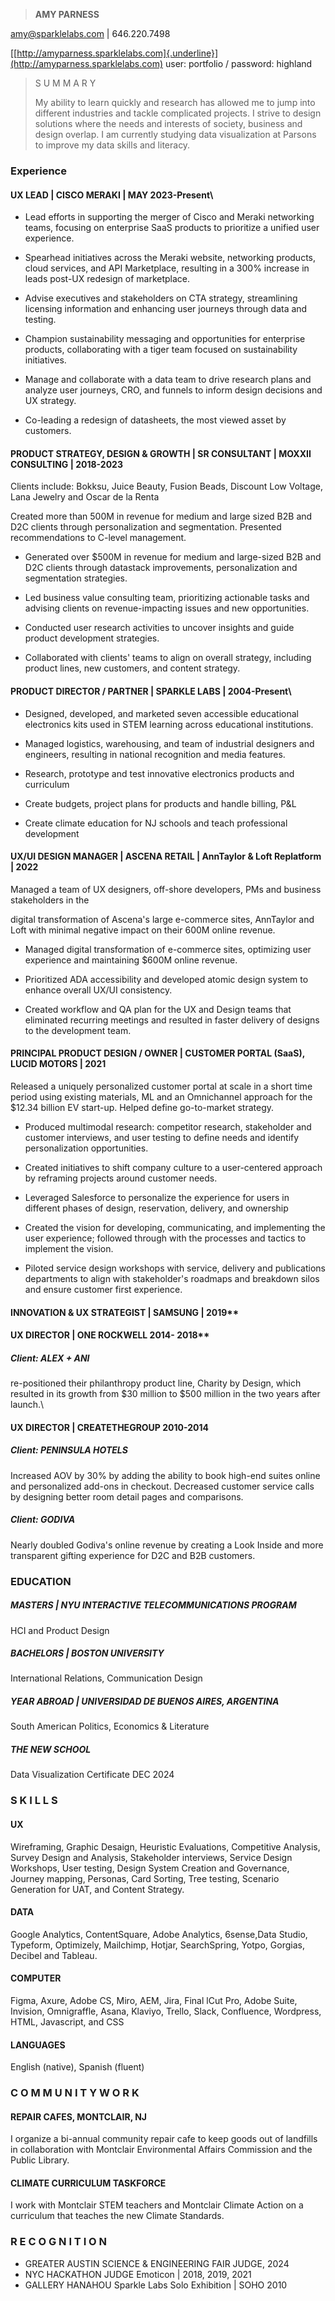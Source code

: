 > **AMY PARNESS**

<amy@sparklelabs.com> \| 646.220.7498

[[http://amyparness.sparklelabs.com]{.underline}](http://amyparness.sparklelabs.com)
user: portfolio / password: highland

> S U M M A R Y
>
> My ability to learn quickly and research has allowed me to jump into
> different industries and tackle complicated projects. I strive to
> design solutions where the needs and interests of society, business
> and design overlap. I am currently studying data visualization at
> Parsons to improve my data skills and literacy.
>

### Experience

#### UX LEAD \| CISCO MERAKI \| MAY 2023-Present\

-   Lead efforts in supporting the merger of Cisco and Meraki networking
    teams, focusing on enterprise SaaS products to prioritize a unified
    user experience.

-   Spearhead initiatives across the Meraki website, networking
    products, cloud services, and API Marketplace, resulting in a 300%
    increase in leads post-UX redesign of marketplace.

-   Advise executives and stakeholders on CTA strategy, streamlining
    licensing information and enhancing user journeys through data and
    testing.

-   Champion sustainability messaging and opportunities for enterprise
    products, collaborating with a tiger team focused on sustainability
    initiatives.

-   Manage and collaborate with a data team to drive research plans and
    analyze user journeys, CRO, and funnels to inform design decisions
    and UX strategy.

-   Co-leading a redesign of datasheets, the most viewed asset by
    customers.

#### PRODUCT STRATEGY, DESIGN & GROWTH \| SR CONSULTANT \| MOXXII CONSULTING \| 2018-2023

Clients include: Bokksu, Juice Beauty, Fusion Beads, Discount Low Voltage, Lana Jewelry and Oscar de la Renta

Created more than 500M in revenue for medium and large sized B2B and D2C clients through personalization and segmentation. Presented recommendations to C-level management.

-   Generated over \$500M in revenue for medium and large-sized B2B and
    D2C clients through datastack improvements, personalization and
    segmentation strategies.

-   Led business value consulting team, prioritizing actionable tasks
    and advising clients on revenue-impacting issues and new
    opportunities.

-   Conducted user research activities to uncover insights and guide
    product development strategies.

-   Collaborated with clients\' teams to align on overall strategy,
    including product lines, new customers, and content strategy.

#### PRODUCT DIRECTOR / PARTNER \| SPARKLE LABS \| 2004-Present\

-   Designed, developed, and marketed seven accessible educational
    electronics kits used in STEM learning across educational
    institutions.

-   Managed logistics, warehousing, and team of industrial designers and
    engineers, resulting in national recognition and media features.

-   Research, prototype and test innovative electronics products and
    curriculum

-   Create budgets, project plans for products and handle billing, P&L

-   Create climate education for NJ schools and teach professional
    development

#### UX/UI DESIGN MANAGER \| ASCENA RETAIL \| AnnTaylor & Loft Replatform \| 2022

Managed a team of UX designers, off-shore developers, PMs and business
stakeholders in the

digital transformation of Ascena's large e-commerce sites, AnnTaylor and
Loft with minimal negative impact on their 600M online revenue.

-   Managed digital transformation of e-commerce sites, optimizing user
    experience and maintaining \$600M online revenue.

-   Prioritized ADA accessibility and developed atomic design system to
    enhance overall UX/UI consistency.

-   Created workflow and QA plan for the UX and Design teams that
    eliminated recurring meetings and resulted in faster delivery of
    designs to the development team.

#### PRINCIPAL PRODUCT DESIGN / OWNER \| CUSTOMER PORTAL (SaaS), LUCID MOTORS \| 2021

Released a uniquely personalized customer portal at scale in a short
time period using existing materials, ML and an Omnichannel approach for
the \$12.34 billion EV start-up. Helped define go-to-market strategy.

-   Produced multimodal research: competitor research, stakeholder and
    customer interviews, and user testing to define needs and identify
    personalization opportunities.

-   Created initiatives to shift company culture to a user-centered
    approach by reframing projects around customer needs.

-   Leveraged Salesforce to personalize the experience for users in
    different phases of design, reservation, delivery, and ownership

-   Created the vision for developing, communicating, and implementing
    the user experience; followed through with the processes and tactics
    to implement the vision.

-   Piloted service design workshops with service, delivery and
    publications departments to align with stakeholder's roadmaps and
    breakdown silos and ensure customer first experience.

#### INNOVATION & UX STRATEGIST \| SAMSUNG \| 2019**

#### UX DIRECTOR \| ONE ROCKWELL 2014- 2018**

##### Client: ALEX + ANI 

re-positioned their philanthropy product line,
Charity by Design, which resulted in its growth from \$30 million to
\$500 million in the two years after launch.\

#### UX DIRECTOR \| CREATETHEGROUP 2010-2014

##### Client: PENINSULA HOTELS
Increased AOV by 30% by adding the ability to
book high-end suites online and personalized add-ons in checkout.
Decreased customer service calls by designing better room detail pages
and comparisons.

##### Client: GODIVA
Nearly doubled Godiva's online revenue by creating a Look
Inside and more transparent gifting experience for D2C and B2B
customers.

### EDUCATION

##### MASTERS \| NYU INTERACTIVE TELECOMMUNICATIONS PROGRAM
HCI and Product Design

##### BACHELORS \| BOSTON UNIVERSITY
International Relations, Communication Design

##### YEAR ABROAD \| UNIVERSIDAD DE BUENOS AIRES, ARGENTINA
South American Politics, Economics & Literature

##### THE NEW SCHOOL
Data Visualization Certificate DEC 2024

### S K I L L S

#### UX
Wireframing, Graphic Desaign, Heuristic Evaluations,
Competitive Analysis, Survey Design and Analysis, Stakeholder
interviews, Service Design Workshops, User testing, Design System
Creation and Governance, Journey mapping, Personas, Card Sorting, Tree
testing, Scenario Generation for UAT, and Content Strategy.

#### DATA
Google Analytics, ContentSquare, Adobe Analytics,
6sense,Data Studio, Typeform, Optimizely, Mailchimp, Hotjar,
SearchSpring, Yotpo, Gorgias, Decibel and Tableau.

#### COMPUTER
Figma, Axure, Adobe CS, Miro, AEM, Jira, Final lCut Pro,
Adobe Suite, Invision, Omnigraffle, Asana, Klaviyo, Trello, Slack,
Confluence, Wordpress, HTML, Javascript, and CSS

#### LANGUAGES
English (native), Spanish (fluent)

### C O M M U N I T Y W O R K

#### REPAIR CAFES, MONTCLAIR, NJ
I organize a bi-annual community repair
cafe to keep goods out of landfills in collaboration with Montclair
Environmental Affairs Commission and the Public Library.

#### CLIMATE CURRICULUM TASKFORCE
I work with Montclair STEM teachers
and Montclair Climate Action on a curriculum that teaches the new
Climate Standards.

### R E C O G N I T I O N
- GREATER AUSTIN SCIENCE & ENGINEERING FAIR JUDGE, 2024
- NYC HACKATHON JUDGE Emoticon \| 2018, 2019, 2021
- GALLERY HANAHOU Sparkle Labs Solo Exhibition \| SOHO 2010
